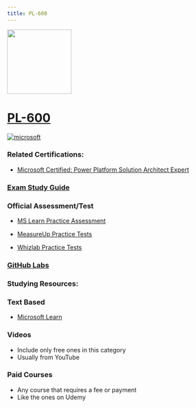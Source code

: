 ```yaml
---
title: PL-600
---
```


<img src="/pl-600.png" width="150" height="150">

# [PL-600](https://learn.microsoft.com/certifications/exams/pl-600)

<a href='https://learn.microsoft.com/en-us/certifications/browse/?type=role-based&levels=advanced' target="_blank"><img alt='microsoft' src='https://img.shields.io/badge/expert-100000?style=for-the-badge&logo=microsoft&logoColor=white&labelColor=0078D4&color=212221'/></a> 

### Related Certifications:
- [Microsoft Certified: Power Platform Solution Architect Expert](https://learn.microsoft.com/en-us/certifications/power-platform-solution-architect-expert)

### [Exam Study Guide](https://aka.ms/pl600-studyguide)

### Official Assessment/Test
- [MS Learn Practice Assessment](https://learn.microsoft.com/en-us/credentials/certifications/exams/pl-600/practice/assessment?assessment-type=practice&assessmentId=73)

- [MeasureUp Practice Tests](https://www.measureup.com/microsoft-practice-test-pl-600-microsoft-power-platform-solution-architect.html#44)
- [Whizlab Practice Tests](https://www.whizlabs.com/microsoft-power-platform-solution-architect-pl600/)

### [GitHub Labs](https://github.com/MicrosoftLearning/PL-600-Microsoft-Power-Platform-Solution-Architect/tree/master/Instructions/Exercises)

### Studying Resources:

### Text Based
- [Microsoft Learn](https://learn.microsoft.com/certifications/exams/pl-600)
### Videos
- Include only free ones in this category
- Usually from YouTube
### Paid Courses
- Any course that requires a fee or payment
- Like the ones on Udemy

